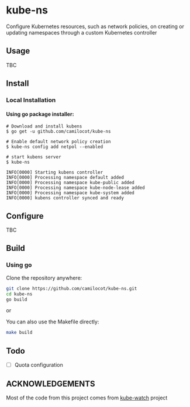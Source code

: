 # kube-ns

Configure Kubernetes resources, such as network policies, on creating or updating namespaces through a custom Kubernetes controller

## Usage

TBC

## Install

### Local Installation

#### Using go package installer:

```console
# Download and install kubens
$ go get -u github.com/camilocot/kube-ns

# Enable default network policy creation
$ kube-ns config add netpol --enabled

# start kubens server
$ kube-ns

INFO[0000] Starting kubens controller
INFO[0000] Processing namespace default added
INFO[0000] Processing namespace kube-public added
INFO[0000] Processing namespace kube-node-lease added
INFO[0000] Processing namespace kube-system added
INFO[0000] kubens controller synced and ready

```

## Configure

TBC

## Build

### Using go

Clone the repository anywhere:

```bash
git clone https://github.com/camilocot/kube-ns.git
cd kube-ns
go build
```

or

You can also use the Makefile directly:

```bash
make build
```

## Todo

- [ ] Quota configuration

## ACKNOWLEDGEMENTS

Most of the code from this project comes from [kube-watch](https://github.com/bitnami-labs/kubewatch) project
